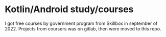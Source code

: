 
# Kotlin/Android study/courses

I got free courses by government program from Skillbox in september of 2022. Projects from coursers was on gitlab, then were moved to this repo.